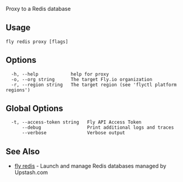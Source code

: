 Proxy to a Redis database

## Usage
~~~
fly redis proxy [flags]
~~~

## Options

~~~
  -h, --help            help for proxy
  -o, --org string      The target Fly.io organization
  -r, --region string   The target region (see 'flyctl platform regions')
~~~

## Global Options

~~~
  -t, --access-token string   Fly API Access Token
      --debug                 Print additional logs and traces
      --verbose               Verbose output
~~~

## See Also

* [fly redis](/docs/flyctl/redis/)	 - Launch and manage Redis databases managed by Upstash.com

